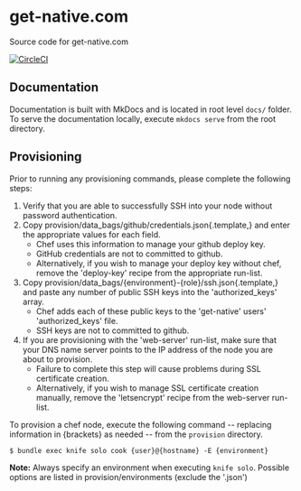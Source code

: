 # get-native.com

Source code for get-native.com

[![CircleCI](https://circleci.com/gh/hank-ehly/get-native.com.svg?style=svg&circle-token=c8cd7dd33921404431af97d9c9fab8c3714ec4fc)](https://circleci.com/gh/hank-ehly/get-native.com)

## Documentation

Documentation is built with MkDocs and is located in root level `docs/` folder.
To serve the documentation locally, execute `mkdocs serve` from the root directory.

## Provisioning

Prior to running any provisioning commands, please complete the following steps:

1. Verify that you are able to successfully SSH into your node without password authentication.
2. Copy provision/data_bags/github/credentials.json{.template,} and enter the appropriate values for each field.
    - Chef uses this information to manage your github deploy key.
    - GitHub credentials are not to committed to github.
    - Alternatively, if you wish to manage your deploy key without chef, remove the 'deploy-key' recipe from the appropriate run-list.
3. Copy provision/data_bags/{environment}-{role}/ssh.json{.template,} and paste any number of public SSH keys into the 'authorized_keys' array.
    - Chef adds each of these public keys to the 'get-native' users' 'authorized_keys' file.
    - SSH keys are not to committed to github.
4. If you are provisioning with the 'web-server' run-list, make sure that your DNS name server points to the IP address of the node you are about to provision.
    - Failure to complete this step will cause problems during SSL certificate creation.
    - Alternatively, if you wish to manage SSL certificate creation manually, remove the 'letsencrypt' recipe from the web-server run-list.
    
To provision a chef node, execute the following command -- replacing information in {brackets} as needed -- from the `provision` directory.

    $ bundle exec knife solo cook {user}@{hostname} -E {environment}

**Note:** Always specify an environment when executing `knife solo`. Possible options are listed in provision/environments (exclude the '.json')
